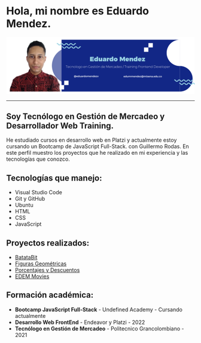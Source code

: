 [//]: # (https://github.com/edmedev/)

# Hola, mi nombre es Eduardo Mendez.

![profile image](https://raw.githubusercontent.com/edmedev/edmedev/main/banner-profile.png)
_______

## Soy Tecnólogo en Gestión de Mercadeo y Desarrollador Web Training.

He estudiado cursos en desarrollo web en Platzi y actualmente estoy cursando un Bootcamp de JavaScript Full-Stack. con Guillermo Rodas. En este perfil muestro los proyectos que he realizado en mi experiencia y las tecnologías que conozco.


## Tecnologías que manejo:

- Visual Studio Code
- Git y GitHub
- Ubuntu
- HTML
- CSS
- JavaScript


## Proyectos realizados:

- [BatataBit](https://edmedev.github.io/batatabit/)
- [Figuras Geométricas](https://edmedev.github.io/figuras-geometricas/)
- [Porcentajes y Descuentos](https://edmedev.github.io/porcentajes-y-descuentos/)
- [EDEM Movies](https://edmedev.github.io/edme-movies/)


## Formación académica:

- **Bootcamp JavaScript Full-Stack** - Undefined Academy - Cursando actualmente
- **Desarrollo Web FrontEnd** - Endeavor y Platzi - 2022
- **Tecnólogo en Gestión de Mercadeo** - Politecnico Grancolombiano - 2021
